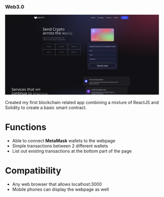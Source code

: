 ### Web3.0

![Ui](client/images/Ui.png)

Created my first blockchain related app combining a mixture of ReactJS and Solidity to create a basic smart contract.

# Functions
- Able to connect **MetaMask** wallets to the webpage
- Simple transactions between 2 different wallets
- List out existing transactions at the bottom part of the page

# Compatibility
- Any web browser that allows localhost:3000
- Mobile phones can display the webpage as well
